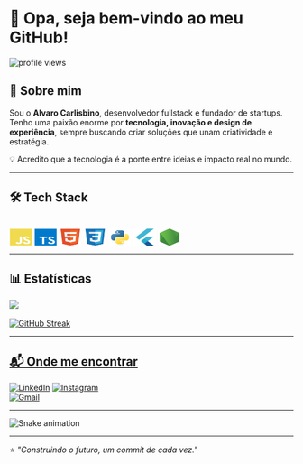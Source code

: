 # 👋 Opa, seja bem-vindo ao meu GitHub!

<img src="https://komarev.com/ghpvc/?username=alvaro-carlisbino&color=green" alt="profile views" />

## 🚀 Sobre mim
Sou o **Alvaro Carlisbino**, desenvolvedor fullstack e fundador de startups.  
Tenho uma paixão enorme por **tecnologia, inovação e design de experiência**, sempre buscando criar soluções que unam criatividade e estratégia.  

💡 Acredito que a tecnologia é a ponte entre ideias e impacto real no mundo.  

---

## 🛠️ Tech Stack
<div style="display: inline_block"><br>
  <img align="center" alt="Js" height="30" width="40" src="https://raw.githubusercontent.com/devicons/devicon/master/icons/javascript/javascript-plain.svg">
  <img align="center" alt="Ts" height="30" width="40" src="https://raw.githubusercontent.com/devicons/devicon/master/icons/typescript/typescript-plain.svg">
  <img align="center" alt="HTML" height="30" width="40" src="https://raw.githubusercontent.com/devicons/devicon/master/icons/html5/html5-original.svg">
  <img align="center" alt="CSS" height="30" width="40" src="https://raw.githubusercontent.com/devicons/devicon/master/icons/css3/css3-original.svg">
  <img align="center" alt="Python" height="30" width="40" src="https://raw.githubusercontent.com/devicons/devicon/master/icons/python/python-original.svg">
  <img align="center" alt="Flutter" height="30" width="40" src="https://raw.githubusercontent.com/devicons/devicon/master/icons/flutter/flutter-original.svg">
  <img align="center" alt="NodeJS" height="30" width="40" src="https://raw.githubusercontent.com/devicons/devicon/master/icons/nodejs/nodejs-original.svg">
</div>

---

## 📊 Estatísticas
<div>
  <a href="https://github.com/alvaro-carlisbino">
  <img height="180em" src="https://github-readme-stats.vercel.app/api/top-langs/?username=alvaro-carlisbino&layout=compact&langs_count=7&theme=tokyonight&count_private=true"/>
</div>

![GitHub Streak](https://github-readme-streak-stats.herokuapp.com/?user=alvaro-carlisbino&theme=tokyonight)

---

## 📬 Onde me encontrar
[![LinkedIn](https://img.shields.io/badge/LinkedIn-0A66C2?style=for-the-badge&logo=linkedin&logoColor=white)]([https://linkedin.com/in/seu-perfil](https://www.linkedin.com/in/alvaro-carlisbino/))  
[![Instagram](https://img.shields.io/badge/Instagram-E4405F?style=for-the-badge&logo=instagram&logoColor=white)](https://instagram.com/alvarocarlisbino)  
[![Gmail](https://img.shields.io/badge/-Email-D14836?style=for-the-badge&logo=gmail&logoColor=white)](mailto:alvaromathe123@gmail.com)

---

![Snake animation](https://github.com/bryzzen-kibador/bryzzen-kibador/blob/output/github-contribution-grid-snake.svg)

---
⭐ *"Construindo o futuro, um commit de cada vez."*
